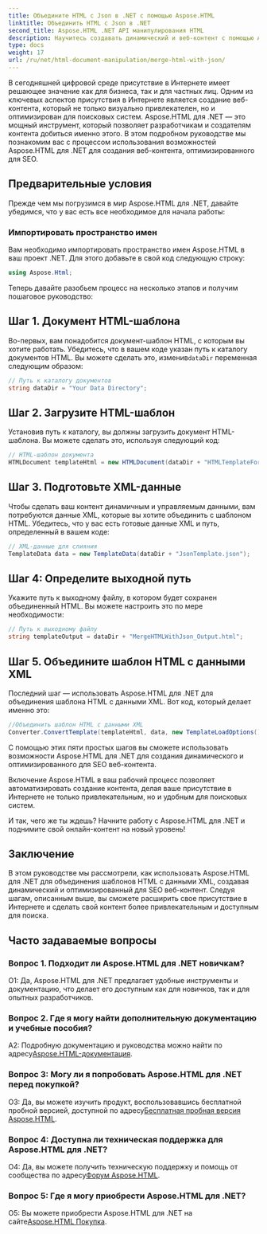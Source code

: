 ```yaml
---
title: Объедините HTML с Json в .NET с помощью Aspose.HTML
linktitle: Объединить HTML с Json в .NET
second_title: Aspose.HTML .NET API манипулирования HTML
description: Научитесь создавать динамический и веб-контент с помощью Aspose.HTML для .NET. Расширьте свое присутствие в Интернете и вовлекайте свою аудиторию.
type: docs
weight: 17
url: /ru/net/html-document-manipulation/merge-html-with-json/
---
```


В сегодняшней цифровой среде присутствие в Интернете имеет решающее значение как для бизнеса, так и для частных лиц. Одним из ключевых аспектов присутствия в Интернете является создание веб-контента, который не только визуально привлекателен, но и оптимизирован для поисковых систем. Aspose.HTML для .NET — это мощный инструмент, который позволяет разработчикам и создателям контента добиться именно этого. В этом подробном руководстве мы познакомим вас с процессом использования возможностей Aspose.HTML для .NET для создания веб-контента, оптимизированного для SEO. 

## Предварительные условия

Прежде чем мы погрузимся в мир Aspose.HTML для .NET, давайте убедимся, что у вас есть все необходимое для начала работы:

### Импортировать пространство имен

Вам необходимо импортировать пространство имен Aspose.HTML в ваш проект .NET. Для этого добавьте в свой код следующую строку:

```csharp
using Aspose.Html;
```

Теперь давайте разобьем процесс на несколько этапов и получим пошаговое руководство:

## Шаг 1. Документ HTML-шаблона

Во-первых, вам понадобится документ-шаблон HTML, с которым вы хотите работать. Убедитесь, что в вашем коде указан путь к каталогу документов HTML. Вы можете сделать это, изменив`dataDir` переменная следующим образом:

```csharp
// Путь к каталогу документов
string dataDir = "Your Data Directory";
```

## Шаг 2. Загрузите HTML-шаблон

Установив путь к каталогу, вы должны загрузить документ HTML-шаблона. Вы можете сделать это, используя следующий код:

```csharp
// HTML-шаблон документа
HTMLDocument templateHtml = new HTMLDocument(dataDir + "HTMLTemplateForJson.html");
```

## Шаг 3. Подготовьте XML-данные

Чтобы сделать ваш контент динамичным и управляемым данными, вам потребуются данные XML, которые вы хотите объединить с шаблоном HTML. Убедитесь, что у вас есть готовые данные XML и путь, определенный в вашем коде:

```csharp
// XML-данные для слияния
TemplateData data = new TemplateData(dataDir + "JsonTemplate.json");
```

## Шаг 4: Определите выходной путь

Укажите путь к выходному файлу, в котором будет сохранен объединенный HTML. Вы можете настроить это по мере необходимости:

```csharp
// Путь к выходному файлу
string templateOutput = dataDir + "MergeHTMLWithJson_Output.html";
```

## Шаг 5. Объедините шаблон HTML с данными XML

Последний шаг — использовать Aspose.HTML для .NET для объединения шаблона HTML с данными XML. Вот код, который делает именно это:

```csharp
//Объединить шаблон HTML с данными XML
Converter.ConvertTemplate(templateHtml, data, new TemplateLoadOptions(), templateOutput);
```

С помощью этих пяти простых шагов вы сможете использовать возможности Aspose.HTML для .NET для создания динамического и оптимизированного для SEO веб-контента. 

Включение Aspose.HTML в ваш рабочий процесс позволяет автоматизировать создание контента, делая ваше присутствие в Интернете не только привлекательным, но и удобным для поисковых систем. 

И так, чего же ты ждешь? Начните работу с Aspose.HTML для .NET и поднимите свой онлайн-контент на новый уровень!

## Заключение

В этом руководстве мы рассмотрели, как использовать Aspose.HTML для .NET для объединения шаблонов HTML с данными XML, создавая динамический и оптимизированный для SEO веб-контент. Следуя шагам, описанным выше, вы сможете расширить свое присутствие в Интернете и сделать свой контент более привлекательным и доступным для поиска.

## Часто задаваемые вопросы

### Вопрос 1. Подходит ли Aspose.HTML для .NET новичкам?

О1: Да, Aspose.HTML для .NET предлагает удобные инструменты и документацию, что делает его доступным как для новичков, так и для опытных разработчиков.

### Вопрос 2. Где я могу найти дополнительную документацию и учебные пособия?

A2: Подробную документацию и руководства можно найти по адресу[Aspose.HTML-документация](https://reference.aspose.com/html/net/).

### Вопрос 3: Могу ли я попробовать Aspose.HTML для .NET перед покупкой?

 О3: Да, вы можете изучить продукт, воспользовавшись бесплатной пробной версией, доступной по адресу[Бесплатная пробная версия Aspose.HTML](https://releases.aspose.com/).

### Вопрос 4: Доступна ли техническая поддержка для Aspose.HTML для .NET?

 О4: Да, вы можете получить техническую поддержку и помощь от сообщества по адресу[Форум Aspose.HTML](https://forum.aspose.com/).

### Вопрос 5: Где я могу приобрести Aspose.HTML для .NET?

 О5: Вы можете приобрести Aspose.HTML для .NET на сайте[Aspose.HTML Покупка](https://purchase.aspose.com/buy).